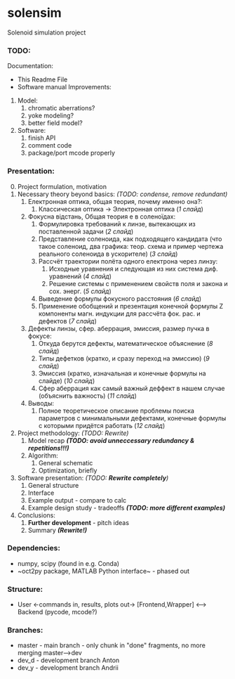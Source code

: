 # solensim
Solenoid simulation project

### TODO:
Documentation:
- This Readme File
- Software manual
Improvements:
1. Model:
    1. chromatic aberrations?
    2. yoke modeling?
    3. better field model?
2. Software:
    1. finish API
    2. comment code
    3. package/port mcode properly

### Presentation:
0. Project formulation, motivation
1. Necessary theory beyond basics: _(TODO: condense, remove redundant)_
    1. Електронная оптика, общая теория, почему именно она?:
        1. Классическая оптика -> Электронная оптика (_1 слайд_)
    2. Фокусна відстань, Общая теория e в соленоїдах:
        1. Формулировка требований к линзе, вытекающих из поставленной задачи (_2 слайд_)
        2. Представление соленоида, как подходящего кандидата (что такое соленоид, два графика: теор. схема и пример чертежа реального соленоида в ускорителе) (_3 слайд_)
        3. Рассчёт траектории полёта одного електрона через линзу:
            1. Исходные уравнения и следующая из них система диф. уравнений (_4 слайд_)
            2. Решение системы с применением свойств поля и закона и сох. энерг. (_5 слайд_)
        4. Выведение формулы фокусного расстояния (_6 слайд_)
        5. Применение обобщений и презентация конечной формулы Z компоненты магн. индукции для рассчёта фок. рас. и дефектов (_7 слайд_)
    3. Дефекты линзы, сфер. аберрация, эмиссия, размер пучка в фокусе:
        1. Откуда берутся дефекты, математическое объяснение (_8 слайд_)
        2. Типы дефетков (кратко, и сразу переход на эмиссию) (_9 слайд_)
        3. Эмиссия (кратко, изначальная и конечные формулы на слайде) (_10 слайд_)
        4. Сфер аберрация как самый важный деффект в нашем случае (объяснить важность) (_11 слайд_)
    4. Выводы:
        1. Полное теоретическое описание проблемы поиска параметров с минимальными дефектами, конечные формулы с которыми придётся работать (_12 слайд_)
2. Project methodology: _(TODO: Rewrite)_
    1. Model recap **_(TODO: avoid unneccessary redundancy & repetitions!!!)_**
    2. Algorithm:
        1. General schematic
        2. Optimization, briefly
3. Software presentation: _(TODO: **Rewrite completely**)_
    1. General structure
    2. Interface
    3. Example output - compare to calc
    4. Example design study - tradeoffs **_(TODO: more different examples)_**
4. Conclusions:
    1. **Further development** - pitch ideas
    2. Summary **_(Rewrite!)_**


### Dependencies:
 - numpy, scipy (found in e.g. Conda)
 - ~oct2py package, MATLAB Python interface~ - phased out

### Structure:
 - User <-commands in, results, plots out-> [Frontend,Wrapper] <--> Backend (pycode, mcode?)

### Branches:
 - master - main branch - only chunk in "done" fragments, no more merging master-->dev
 - dev_d - development branch Anton
 - dev_y - development branch Andrii
